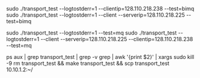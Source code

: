 sudo ./transport_test --logtostderr=1 --clientip=128.110.218.238 --test=bimq
sudo ./transport_test --logtostderr=1 --client --serverip=128.110.218.225 --test=bimq

sudo ./transport_test --logtostderr=1 --test=mq
sudo ./transport_test --logtostderr=1 --client --serverip=128.110.218.225 --clientip=128.110.218.238 --test=mq

ps aux | grep transport_test | grep -v grep | awk '{print $2}' | xargs sudo kill -9
rm transport_test && make transport_test && scp transport_test 10.10.1.2:~/
